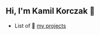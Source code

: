 ## Hi, I'm Kamil Korczak 👋

- List of 🚧 [my projects](https://github.com/stars/kamil-korczak/lists/zap-my-projects)

